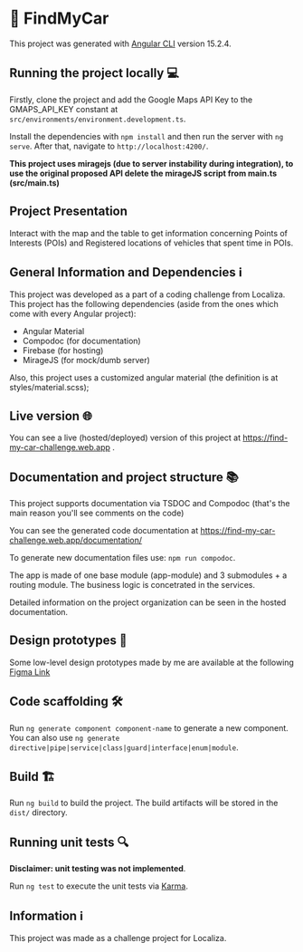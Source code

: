 # 🚗 FindMyCar

This project was generated with [Angular CLI](https://github.com/angular/angular-cli) version 15.2.4.

## Running the project locally 💻

Firstly, clone the project and add the Google Maps API Key to the GMAPS_API_KEY constant at `src/environments/environment.development.ts`.

Install the dependencies with `npm install` and then run the server with `ng serve`.
After that, navigate to `http://localhost:4200/`.

<strong>This project uses miragejs (due to server instability during integration), to use the original proposed API delete the mirageJS script from main.ts (src/main.ts)</strong>

## Project Presentation

Interact with the map and the table to get information concerning Points of Interests (POIs) and Registered locations of vehicles that spent time in POIs.

## General Information and Dependencies ℹ️

This project was developed as a part of a coding challenge from Localiza. This project has the following dependencies (aside from the ones which come with every Angular project):
* Angular Material 
* Compodoc (for documentation)
* Firebase (for hosting)
* MirageJS (for mock/dumb server)

Also, this project uses a customized angular material (the definition is at styles/material.scss);

## Live version 🌐

You can see a live (hosted/deployed) version of this project at https://find-my-car-challenge.web.app .

## Documentation and project structure 📚

This project supports documentation via TSDOC and Compodoc (that's the main reason you'll see comments on the code)

You can see the generated code documentation at https://find-my-car-challenge.web.app/documentation/

To generate new documentation files use: `npm run compodoc`.

The app is made of one base module (app-module) and 3 submodules + a routing module.
The business logic is concetrated in the services.

Detailed information on the project organization can be seen in the hosted documentation.

## Design prototypes 🎨

Some low-level design prototypes made by me are available at the following [Figma Link](https://www.figma.com/file/4gxN78ZrHcSb2GfyGwvprM/localiza-challenge?type=design&node-id=0%3A1&mode=design&t=qK9LRQSRdK75umEG-1)




## Code scaffolding 🛠️

Run `ng generate component component-name` to generate a new component. You can also use `ng generate directive|pipe|service|class|guard|interface|enum|module`.

## Build 🏗️

Run `ng build` to build the project. The build artifacts will be stored in the `dist/` directory.

## Running unit tests 🔍

<strong>Disclaimer: unit testing was not implemented</strong>.

Run `ng test` to execute the unit tests via [Karma](https://karma-runner.github.io).

## Information ℹ️

This project was made as a challenge project for Localiza.
